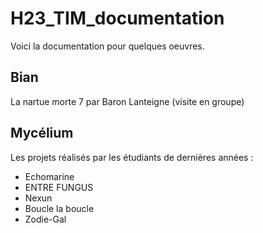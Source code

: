 # H23_TIM_documentation

Voici la documentation pour quelques oeuvres.

## Bian

La nartue morte 7 par Baron Lanteigne (visite en groupe)

## Mycélium

Les projets réalisés par les étudiants de dernières années :

 - Echomarine
 - ENTRE FUNGUS
 - Nexun
 - Boucle la boucle
 - Zodie-Gal
